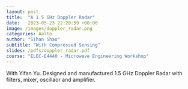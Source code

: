 ```yaml
---
layout: post
title:  "A 1.5 GHz Doppler Radar"
date:   2023-05-23 22:20:59 +00:00
image: /images/doppler_radar.png
categories: Aalto
author: "Sihan Shao"
subtitle: "With Compressed Sensing"
slides: /pdfs/doppler_radar.pdf
course: "ELEC-E4440 - Microwave Engineering Workshop"
---
```


With Yifan Yu. Designed and manufactured 1.5 GHz Doppler Radar with filters, mixer, oscillaor and amplifier.